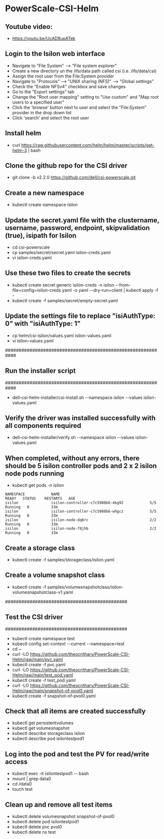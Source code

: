 # PowerScale-CSI-Helm

## Youtube video:
- https://youtu.be/UcAD8upATek

## Login to the Isilon web interface
- Navigate to "File System" --> "File system explorer"
- Create a new directory un the /ifs/data path called csi (i.e. /ifs/data/csi)
- Assign the root user from the File:System provider
- Navigate to "Protocols" --> "UNIX sharing (NFS)" --> "Global settings"
- Check the "Enable NFSv4" checkbox and save changes
- Go to the "Export settings" tab
- Change the "Root user mapping" setting to "Use custom" and "Map root users to a specified user"
- Click the 'browse' button next to user and select the "File:System" provider in the drop down list
- Click 'search' and select the root user

## Install helm
- curl https://raw.githubusercontent.com/helm/helm/master/scripts/get-helm-3 | bash

## Clone the github repo for the CSI driver
- git clone -b v2.2.0 https://github.com/dell/csi-powerscale.git

## Create a new namespace
- kubectl create namespace isilon

## Update the secret.yaml file with the clustername, username, password, endpoint, skipvalidation (true), isipath for Isilon
- cd csi-powerscale
- cp samples/secret/secret.yaml isilon-creds.yaml
- vi isilon-creds.yaml

## Use these two files to create the secrets
- kubectl create secret generic isilon-creds -n isilon --from-file=config=isilon-creds.yaml -o yaml --dry-run=client | kubectl apply -f -
- kubectl create -f samples/secret/empty-secret.yaml

## Update the settings file to replace "isiAuthType: 0" with "isiAuthType: 1"
- cp helm/csi-isilon/values.yaml isilon-values.yaml
- vi isilon-values.yaml

############################################################
## Run the installer script
############################################################

- dell-csi-helm-installer/csi-install.sh --namespace isilon --values isilon-values.yaml

## Verify the driver was installed successfully with all components required
- dell-csi-helm-installer/verify.sh --namespace isilon --values isilon-values.yaml

## When completed, without any errors, there should be 5 isilon controller pods and 2 x 2 isilon node pods running

- kubectl get pods -n isilon

```
NAMESPACE            NAME                                         READY   STATUS    RESTARTS   AGE
isilon               isilon-controller-c7c5988b6-4kg92            5/5     Running   0          33m
isilon               isilon-controller-c7c5988b6-whgcz            5/5     Running   0          33m
isilon               isilon-node-dq6rc                            2/2     Running   0          33m
isilon               isilon-node-f8jhb                            2/2     Running   0          33m
```
## Create a storage class
- kubectl create -f samples/storageclass/isilon.yaml

## Create a volume snapshot class
- kubectl create -f samples/volumesnapshotclass/isilon-volumesnapshotclass-v1.yaml

#############################################
## Test the CSI driver
#############################################

- kubectl create namespace test
- kubectl config set-context --current --namespace=test
- cd ~
- curl -LO https://github.com/theocrithary/PowerScale-CSI-Helm/raw/main/pvc.yaml
- kubectl create -f pvc.yaml
- curl -LO https://github.com/theocrithary/PowerScale-CSI-Helm/raw/main/test_pod.yaml
- kubectl create -f test_pod.yaml
- curl -LO https://github.com/theocrithary/PowerScale-CSI-Helm/raw/main/snapshot-of-pvol0.yaml
- kubectl create -f snapshot-of-pvol0.yaml

## Check that all items are created successfully
- kubectl get persistentvolumes
- kubectl get volumesnapshot
- kubectl describe storageclass isilon
- kubectl describe pod isilontestpod1

## Log into the pod and test the PV for read/write access
- kubectl exec -it isilontestpod1 -- bash
- mount | grep data0
- cd /data0
- touch test

## Clean up and remove all test items
- kubectl delete volumesnapshot snapshot-of-pvol0
- kubectl delete pod isilontestpod1
- kubectl delete pvc pvol0
- kubectl delete ns test
